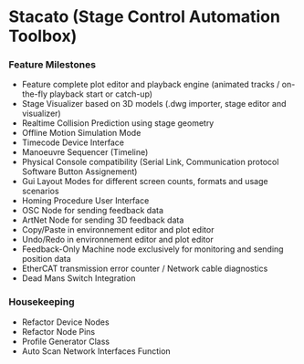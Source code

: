 # Stacato (Stage Control Automation Toolbox)

### Feature Milestones
- Feature complete plot editor and playback engine (animated tracks / on-the-fly playback start or catch-up)
- Stage Visualizer based on 3D models (.dwg importer, stage editor and visualizer)
- Realtime Collision Prediction using stage geometry
- Offline Motion Simulation Mode
- Timecode Device Interface
- Manoeuvre Sequencer (Timeline)
- Physical Console compatibility (Serial Link, Communication protocol Software Button Assignement)
- Gui Layout Modes for different screen counts, formats and usage scenarios
- Homing Procedure User Interface
- OSC Node for sending feedback data
- ArtNet Node for sending 3D feedback data
- Copy/Paste in environnement editor and plot editor
- Undo/Redo in environnement editor and plot editor
- Feedback-Only Machine node exclusively for monitoring and sending position data
- EtherCAT transmission error counter / Network cable diagnostics
- Dead Mans Switch Integration

### Housekeeping
- Refactor Device Nodes
- Refactor Node Pins
- Profile Generator Class
- Auto Scan Network Interfaces Function

